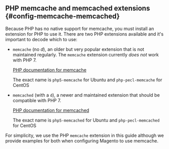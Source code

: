 <div markdown="1">

## PHP memcache and memcached extensions   {#config-memcache-memcached}

Because PHP has no native support for memcache, you must install an extension for PHP to use it. There are two PHP extensions available and it's important to decode which to use:

*	`memcache` (no *d*), an older but very popular extension that is not maintained regularly. The `memcache` extension currently *does not* work with PHP 7.

	<a href="http://php.net/manual/en/book.memcache.php" target="_blank">PHP documentation for memcache</a>

	The exact name is `php5-memcache` for Ubuntu and `php-pecl-memcache` for CentOS

*	`memcached` (with a `d`), a newer and maintained extension that should be compatible with PHP 7.

	<a href="http://php.net/memcached" target="_blank">PHP documentation for memcached</a>

	The exact name is `php5-memcached` for Ubuntu and `php-pecl-memcached` for CentOS

<div class="bs-callout bs-callout-info" id="info">
   <span class="glyphicon-class">
   <p>For simplicity, we use the PHP <code>memcache</code> extension in this guide although we provide examples for both when configuring Magento to use memcache.</p></span>
</div>